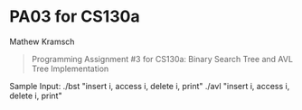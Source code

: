 # PA03 for CS130a
Mathew Kramsch

> Programming Assignment #3 for CS130a: Binary Search Tree and AVL Tree Implementation

Sample Input:
./bst "insert i, access i, delete i, print"
./avl "insert i, access i, delete i, print"
